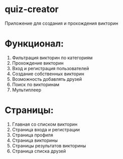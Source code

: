 # quiz-creator
Приложение для создания и прохождения викторин
# Функционал:
1. Фильтрация викторин по категориям
2. Прохождение викторин
3. Вход и регистрация пользователей
4. Создание собственных викторин
5. Возможность добавлять друзей
6. Поиск по викторинам
7. Мультиплеер

# Страницы:
1. Главная со списком викторин
2. Страница входа и регистрации
3. Страница профиля
4. Страница викторины
5. Страницы результатов викторины
6. Страница списка друзей

